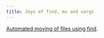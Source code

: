 ```yaml
---
title: Joys of find, mv and xargs
---
```


[Automated moving of files using find](http://www.wincent.com/knowledge-base/Automated%20moving%20of%20files%20using%20find).
